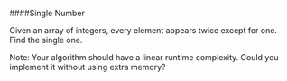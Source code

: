 ####Single Number

Given an array of integers, every element appears twice except for one. Find the single one.

Note:
Your algorithm should have a linear runtime complexity. Could you implement it without using extra memory?
